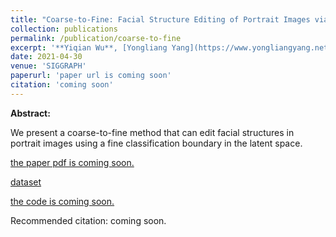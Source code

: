 ```yaml
---
title: "Coarse-to-Fine: Facial Structure Editing of Portrait Images via Latent Space Classifications"
collection: publications
permalink: /publication/coarse-to-fine
excerpt: '**Yiqian Wu**, [Yongliang Yang](https://www.yongliangyang.net/), Qinjie Xiao, [Xiaogang Jin](http://www.cad.zju.edu.cn/home/jin/).'
date: 2021-04-30
venue: 'SIGGRAPH'
paperurl: 'paper url is coming soon'
citation: 'coming soon'
---
```


<b>Abstract:</b>

We present a coarse-to-fine method that can edit facial structures in portrait images using a fine classification boundary in the latent space.


[the paper pdf is coming soon.]()

[dataset](https://github.com/oneThousand1000/coarse-to-fine-chin-editing)

[the code is coming soon.]()

Recommended citation: coming soon.